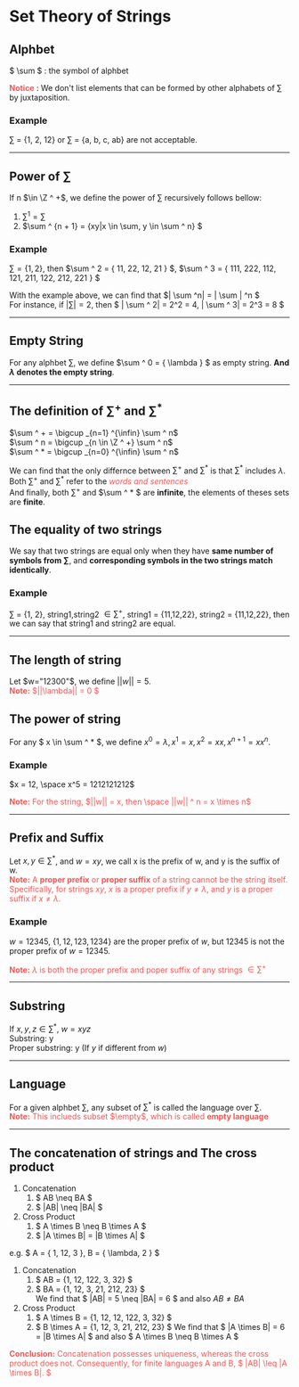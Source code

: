# Set Theory of Strings

## Alphbet

$ \sum $ : the symbol of alphbet

<font color = #FF5151>**Notice**</font> : We don't list elements that can be formed by other alphabets of $\sum$ by juxtaposition.  

### Example

$\sum$ = {1, 2, 12} or $\sum$ = {a, b, c, ab} are not acceptable.

---

## Power of $\sum$

If n $\in \Z ^ +$, we define the power of $\sum$ recursively follows bellow:

1. $\sum ^ 1 = \sum$
2. $\sum ^ {n + 1} = {xy|x \in \sum, y \in \sum ^ n} $

### Example

$\sum = \{ 1, 2 \}$, then $\sum ^ 2 = \{ 11, 22, 12, 21 \} $, $\sum ^ 3 = \{ 111, 222, 112, 121, 211, 122, 212, 221 \} $

With the example above, we can find that $| \sum ^n| = | \sum | ^n $  
For instance, if $| \sum | = 2$, then $ | \sum ^ 2| = 2^2 = 4, | \sum ^ 3| = 2^3 = 8 $

---

## Empty String

For any alphbet $\sum$, we define $\sum ^ 0 = \{ \lambda \} $ as empty string. **And $\lambda$ denotes the empty string**.

---

## The definition of $\sum ^ +$ and $\sum ^ *$

$\sum ^ + = \bigcup _{n=1} ^{\infin} \sum ^ n$  
$\sum ^ n = \bigcup _{n \in \Z ^ +} \sum ^ n$  
$\sum ^ * = \bigcup _{n=0} ^{\infin} \sum ^ n$  

We can find that the only differnce between $\sum ^ +$ and $\sum ^ *$ is that $\sum ^ *$ includes $\lambda$.  
Both $\sum ^ +$ and $\sum ^ *$ refer to the
<font color = #FF5151>*words and sentences*</font>  
And finally, both $\sum ^ +$ and $\sum ^ * $ are **infinite**, the elements of theses sets are **finite**.

## The equality of two strings

We say that two strings are equal only when they have **same number of symbols from $\sum$**, and **corresponding symbols in the two strings match identically**.  

### Example

$\sum$ = {1, 2}, string1,string2 $\in \sum ^ +$, string1 = {11,12,22}, string2 = {11,12,22}, then we can say that string1 and string2 are equal.

---

## The length of string

Let $w="12300"$, we define $||w|| = 5$.  
<font color = #FF5151>**Note:** $||\lambda|| = 0 $</font>

## The power of string

For any $ x \in \sum ^ * $, we define $x^0 = \lambda, x^1 = x, x^2 = xx, x^{n+1} = xx^n$.  

### Example

$x = 12, \space x^5 = 1212121212$

<font color = #FF5151>**Note:** For the string, $||w|| = x, then \space ||w|| ^ n = x \times n$</font>  

---

## Prefix and Suffix

Let $x,y \in \sum^*$, and $w = xy$, we call x is the prefix of w, and y is the suffix of w.  
<font color = #FF5151>**Note:** A **proper prefix** or **proper suffix** of a string cannot be the string itself. Specifically, for strings $xy$, $x$ is a proper prefix if $y \neq \lambda$, and $y$ is a proper suffix if $x \neq \lambda$.</font>  

### Example

$w = 12345$, $\{ 1, 12,123, 1234 \}$ are the proper prefix of $w$, but $12345$ is not the proper prefix of $w = 12345$.  

<font color = #FF5151>**Note:** $\lambda$ is both the proper prefix and poper suffix of any strings $\in \sum ^ +$</font>  

---

## Substring

If $x, y, z \in \sum^*$, $w = xyz$  
Substring: y  
Proper substring: y (If $y$ if different from $w$)

---

## Language

For a given alphbet $\sum$, any subset of $\sum ^ *$ is called the language over $\sum$.  
<font color = #FF5151>**Note:** This inclueds subset $\empty$, which is called **empty language**</font>  

---

## The concatenation of strings and The cross product

1. Concatenation
   1. $ AB \neq BA $
   2. $ |AB| \neq |BA| $
2. Cross Product
   1. $ A \times B \neq B \times A $
   2. $ |A \times B| = |B \times A| $

e.g. $ A = \{ 1, 12, 3 \}, B = \{ \lambda, 2 \} $  

1. Concatenation
   1. $ AB = {1, 12, 122, 3, 32} $
   2. $ BA = {1, 12, 3, 21, 212, 23} $  
    We find that $ |AB| = 5 \neq |BA| = 6 $ and also $AB \neq BA$
2. Cross Product
   1. $ A \times B = {1, 12, 12, 122, 3, 32} $
   2. $ B \times A = {1, 12, 3, 21, 212, 23} $
    We find that $ |A \times B| = 6 = |B \times A| $ and also $ A \times B \neq B \times A $

<font color = #FF5151>**Conclusion:** Concatenation possesses uniqueness, whereas the cross product does not. Consequently, for finite languages A and B, $ |AB| \leq |A \times B|. $</font>
